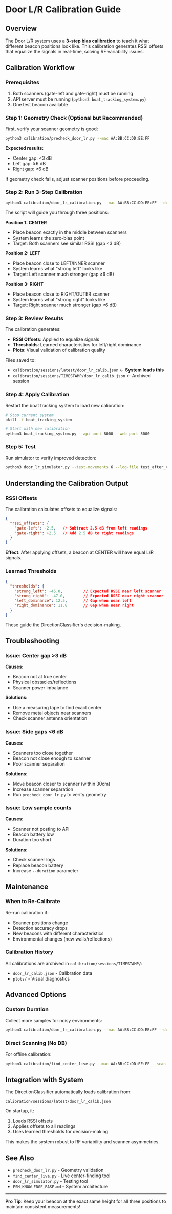 # Door L/R Calibration Guide

## Overview

The Door L/R system uses a **3-step bias calibration** to teach it what different beacon positions look like. This calibration generates RSSI offsets that equalize the signals in real-time, solving RF variability issues.

## Calibration Workflow

### Prerequisites
1. Both scanners (gate-left and gate-right) must be running
2. API server must be running (`python3 boat_tracking_system.py`)
3. One test beacon available

### Step 1: Geometry Check (Optional but Recommended)

First, verify your scanner geometry is good:

```bash
python3 calibration/precheck_door_lr.py --mac AA:BB:CC:DD:EE:FF
```

**Expected results:**
- Center gap: <3 dB
- Left gap: ≥6 dB  
- Right gap: ≥6 dB

If geometry check fails, adjust scanner positions before proceeding.

### Step 2: Run 3-Step Calibration

```bash
python3 calibration/door_lr_calibration.py --mac AA:BB:CC:DD:EE:FF --duration 10
```

The script will guide you through three positions:

**Position 1: CENTER**
- Place beacon exactly in the middle between scanners
- System learns the zero-bias point
- Target: Both scanners see similar RSSI (gap <3 dB)

**Position 2: LEFT**
- Place beacon close to LEFT/INNER scanner
- System learns what "strong left" looks like
- Target: Left scanner much stronger (gap ≥6 dB)

**Position 3: RIGHT**  
- Place beacon close to RIGHT/OUTER scanner
- System learns what "strong right" looks like
- Target: Right scanner much stronger (gap ≥6 dB)

### Step 3: Review Results

The calibration generates:
- **RSSI Offsets**: Applied to equalize signals
- **Thresholds**: Learned characteristics for left/right dominance
- **Plots**: Visual validation of calibration quality

Files saved to:
- `calibration/sessions/latest/door_lr_calib.json` ← **System loads this**
- `calibration/sessions/TIMESTAMP/door_lr_calib.json` ← Archived session

### Step 4: Apply Calibration

Restart the boat tracking system to load new calibration:

```bash
# Stop current system
pkill -f boat_tracking_system

# Start with new calibration
python3 boat_tracking_system.py --api-port 8000 --web-port 5000
```

### Step 5: Test

Run simulator to verify improved detection:

```bash
python3 door_lr_simulator.py --test-movements 6 --log-file test_after_calib.jsonl
```

## Understanding the Calibration Output

### RSSI Offsets

The calibration calculates offsets to equalize signals:

```json
{
  "rssi_offsets": {
    "gate-left": -2.5,   // Subtract 2.5 dB from left readings
    "gate-right": +2.5   // Add 2.5 dB to right readings
  }
}
```

**Effect**: After applying offsets, a beacon at CENTER will have equal L/R signals.

### Learned Thresholds

```json
{
  "thresholds": {
    "strong_left": -45.0,         // Expected RSSI near left scanner
    "strong_right": -47.0,        // Expected RSSI near right scanner
    "left_dominance": 12.5,       // Gap when near left
    "right_dominance": 11.8       // Gap when near right
  }
}
```

These guide the DirectionClassifier's decision-making.

## Troubleshooting

### Issue: Center gap >3 dB

**Causes:**
- Beacon not at true center
- Physical obstacles/reflections
- Scanner power imbalance

**Solutions:**
- Use a measuring tape to find exact center
- Remove metal objects near scanners
- Check scanner antenna orientation

### Issue: Side gaps <6 dB

**Causes:**
- Scanners too close together
- Beacon not close enough to scanner
- Poor scanner separation

**Solutions:**
- Move beacon closer to scanner (within 30cm)
- Increase scanner separation
- Run `precheck_door_lr.py` to verify geometry

### Issue: Low sample counts

**Causes:**
- Scanner not posting to API
- Beacon battery low
- Duration too short

**Solutions:**
- Check scanner logs
- Replace beacon battery
- Increase `--duration` parameter

## Maintenance

### When to Re-Calibrate

Re-run calibration if:
- Scanner positions change
- Detection accuracy drops
- New beacons with different characteristics
- Environmental changes (new walls/reflections)

### Calibration History

All calibrations are archived in `calibration/sessions/TIMESTAMP/`:
- `door_lr_calib.json` - Calibration data
- `plots/` - Visual diagnostics

## Advanced Options

### Custom Duration

Collect more samples for noisy environments:

```bash
python3 calibration/door_lr_calibration.py --mac AA:BB:CC:DD:EE:FF --duration 20
```

### Direct Scanning (No DB)

For offline calibration:

```bash
python3 calibration/find_center_live.py --mac AA:BB:CC:DD:EE:FF --scan --save-offsets
```

## Integration with System

The DirectionClassifier automatically loads calibration from:
```
calibration/sessions/latest/door_lr_calib.json
```

On startup, it:
1. Loads RSSI offsets
2. Applies offsets to all readings
3. Uses learned thresholds for decision-making

This makes the system robust to RF variability and scanner asymmetries.

## See Also

- `precheck_door_lr.py` - Geometry validation
- `find_center_live.py` - Live center-finding tool  
- `door_lr_simulator.py` - Testing tool
- `FSM_KNOWLEDGE_BASE.md` - System architecture

---

**Pro Tip**: Keep your beacon at the exact same height for all three positions to maintain consistent measurements!






